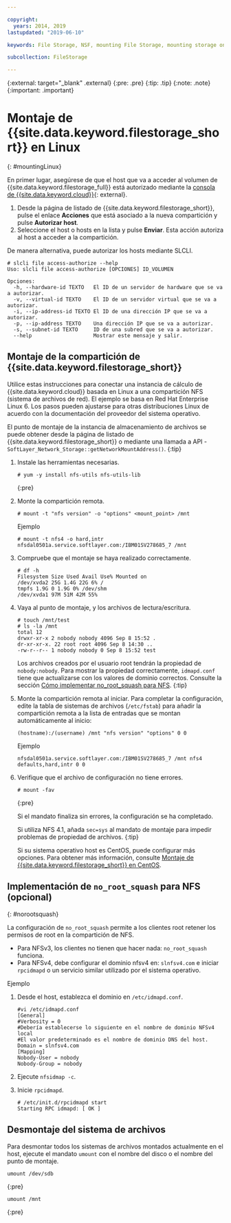 ```yaml
---

copyright:
  years: 2014, 2019
lastupdated: "2019-06-10"

keywords: File Storage, NSF, mounting File Storage, mounting storage on Linux,

subcollection: FileStorage

---
```

{:external: target="_blank" .external}
{:pre: .pre}
{:tip: .tip}
{:note: .note}
{:important: .important}

# Montaje de {{site.data.keyword.filestorage_short}} en Linux
{: #mountingLinux}

En primer lugar, asegúrese de que el host que va a acceder al volumen de {{site.data.keyword.filestorage_full}} está autorizado mediante la [consola de {{site.data.keyword.cloud}}](https://{DomainName}/classic){: external}.

1. Desde la página de listado de {{site.data.keyword.filestorage_short}}, pulse el enlace **Acciones** que está asociado a la nueva compartición y pulse **Autorizar host**.
2. Seleccione el host o hosts en la lista y pulse **Enviar**. Esta acción autoriza al host a acceder a la compartición.

De manera alternativa, puede autorizar los hosts mediante SLCLI.
```
# slcli file access-authorize --help
Uso: slcli file access-authorize [OPCIONES] ID_VOLUMEN

Opciones:
  -h, --hardware-id TEXTO   El ID de un servidor de hardware que se va a autorizar.
  -v, --virtual-id TEXTO    El ID de un servidor virtual que se va a autorizar.
  -i, --ip-address-id TEXTO El ID de una dirección IP que se va a autorizar.
  -p, --ip-address TEXTO    Una dirección IP que se va a autorizar.
  -s, --subnet-id TEXTO     ID de una subred que se va a autorizar.
  --help                    Mostrar este mensaje y salir.
```

## Montaje de la compartición de {{site.data.keyword.filestorage_short}}

Utilice estas instrucciones para conectar una instancia de cálculo de {{site.data.keyword.cloud}} basada en Linux a una compartición NFS (sistema de archivos de red). El ejemplo se basa en Red Hat Enterprise Linux 6. Los pasos pueden ajustarse para otras distribuciones Linux de acuerdo con la documentación del proveedor del sistema operativo.

El punto de montaje de la instancia de almacenamiento de archivos se puede obtener desde la página de listado de {{site.data.keyword.filestorage_short}} o mediante una llamada a API - `SoftLayer_Network_Storage::getNetworkMountAddress()`.
{:tip}

1. Instale las herramientas necesarias.
   ```
   # yum -y install nfs-utils nfs-utils-lib
   ```
   {:pre}

2. Monte la compartición remota.
   ```
   # mount -t "nfs version" -o "options" <mount_point> /mnt
   ```

   Ejemplo
   ```
   # mount -t nfs4 -o hard,intr
   nfsdal0501a.service.softlayer.com:/IBM01SV278685_7 /mnt
   ```

3. Compruebe que el montaje se haya realizado correctamente.
   ```
   # df -h
   Filesystem Size Used Avail Use% Mounted on
   /dev/xvda2 25G 1.4G 22G 6% /
   tmpfs 1.9G 0 1.9G 0% /dev/shm
   /dev/xvda1 97M 51M 42M 55%
   ```

4. Vaya al punto de montaje, y los archivos de lectura/escritura.
   ```
   # touch /mnt/test
   # ls -la /mnt
   total 12
   drwxr-xr-x 2 nobody nobody 4096 Sep 8 15:52 .
   dr-xr-xr-x. 22 root root 4096 Sep 8 14:30 ..
   -rw-r--r-- 1 nobody nobody 0 Sep 8 15:52 test
   ```

   Los archivos creados por el usuario root tendrán la propiedad de `nobody:nobody`. Para mostrar la propiedad correctamente, `idmapd.conf` tiene que actualizarse con los valores de dominio correctos. Consulte la sección [Cómo implementar no_root_squash para NFS](#norootsquash).
   {:tip}

5. Monte la compartición remota al iniciar. Para completar la configuración, edite la tabla de sistemas de archivos (`/etc/fstab`) para añadir la compartición remota a la lista de entradas que se montan automáticamente al inicio:

   ```
   (hostname):/(username) /mnt "nfs version" "options" 0 0
   ```

   Ejemplo

   ```
   nfsdal0501a.service.softlayer.com:/IBM01SV278685_7 /mnt nfs4 defaults,hard,intr 0 0
   ```

6. Verifique que el archivo de configuración no tiene errores.

   ```
   # mount -fav
   ```
   {:pre}

   Si el mandato finaliza sin errores, la configuración se ha completado.

   Si utiliza NFS 4.1, añada `sec=sys` al mandato de montaje para impedir problemas de propiedad de archivos.
   {:tip}

   Si su sistema operativo host es CentOS, puede configurar más opciones. Para obtener más información, consulte [Montaje de {{site.data.keyword.filestorage_short}} en CentOS](/docs/infrastructure/FileStorage?topic=FileStorage-mountingCentOS).


## Implementación de `no_root_squash` para NFS (opcional)
{: #norootsquash}

La configuración de `no_root_squash` permite a los clientes root retener los permisos de root en la compartición de NFS.
- Para NFSv3, los clientes no tienen que hacer nada: `no_root_squash` funciona.
- Para NFSv4, debe configurar el dominio nfsv4 en: `slnfsv4.com` e iniciar `rpcidmapd` o un servicio similar utilizado por el sistema operativo.

Ejemplo

1. Desde el host, establezca el dominio en `/etc/idmapd.conf`.

   ```
   #vi /etc/idmapd.conf
   [General]
   #Verbosity = 0
   #Debería establecerse lo siguiente en el nombre de dominio NFSv4 local
   #El valor predeterminado es el nombre de dominio DNS del host.
   Domain = slnfsv4.com
   [Mapping]
   Nobody-User = nobody
   Nobody-Group = nobody
   ```

2. Ejecute `nfsidmap -c`.
3. Inicie `rpcidmapd`.
   ```
   # /etc/init.d/rpcidmapd start
   Starting RPC idmapd: [ OK ]
   ```
## Desmontaje del sistema de archivos

Para desmontar todos los sistemas de archivos montados actualmente en el host, ejecute el mandato `umount` con el nombre del disco o el nombre del punto de montaje.

```
umount /dev/sdb
```
{:pre}

```
umount /mnt
```
{:pre}
